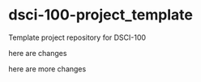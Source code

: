 # dsci-100-project_template
Template project repository for DSCI-100

here are changes

here are more changes
